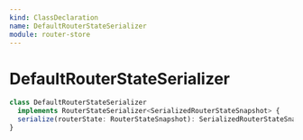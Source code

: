 ```yaml
---
kind: ClassDeclaration
name: DefaultRouterStateSerializer
module: router-store
---
```


# DefaultRouterStateSerializer

```ts
class DefaultRouterStateSerializer
  implements RouterStateSerializer<SerializedRouterStateSnapshot> {
  serialize(routerState: RouterStateSnapshot): SerializedRouterStateSnapshot;
}
```
